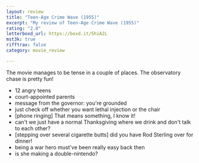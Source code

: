 ```yaml
---
layout: review
title: "Teen-Age Crime Wave (1955)"
excerpt: "My review of Teen-Age Crime Wave (1955)"
rating: "2.0"
letterboxd_url: https://boxd.it/5hiA2L
mst3k: true
rifftrax: false
category: movie_review

---
```


The movie manages to be tense in a couple of places. The observatory chase is pretty fun!

* 12 angry teens
* court-appointed parents
* message from the governor: you're grounded 
* just check off whether you want lethal injection or the chair
* [phone ringing] That means something, I know it!
* can't we just have a normal Thanksgiving where we drink and don't talk to each other?
* [stepping over several cigarette butts] did you have Rod Sterling over for dinner!
* being a war hero must've been really easy back then
* is she making a double-nintendo?